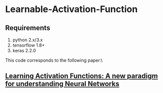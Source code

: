 # Learnable-Activation-Function

## Requirements
1. python 2.x/3.x
2. tensorflow 1.8+
3. keras 2.2.0

This code corresponds to the following paper:\
## [Learning Activation Functions: A new paradigm for understanding Neural Networks](https://arxiv.org/abs/1906.09529)

